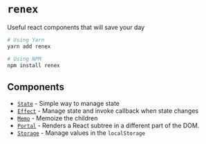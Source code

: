 # `renex`

Useful react components that will save your day


```bash
# Using Yarn
yarn add renex

# Using NPM
npm install renex
```

## Components

- [`State`](./docs/State.md) - Simple way to manage state
- [`Effect`](./docs/Effect.md) - Manage state and invoke callback when state changes
- [`Memo`](./docs/Memo.md) - Memoize the children
- [`Portal`](./docs/Portal.md) - Renders a React subtree in a different part of the DOM.
- [`Storage`](./docs/Storage.md) - Manage values in the `localStorage`